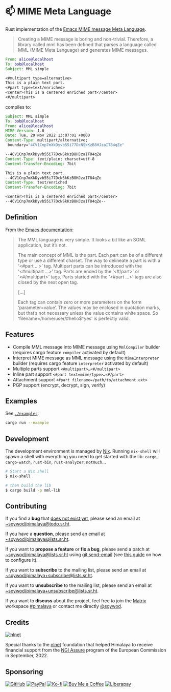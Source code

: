 # 📫 MIME Meta Language

Rust implementation of the [Emacs MIME message Meta Language](https://www.gnu.org/software/emacs/manual/html_node/emacs-mime/Composing.html).

> Creating a MIME message is boring and non-trivial. Therefore, a library called mml has been defined that parses a language called MML (MIME Meta Language) and generates MIME messages.

```eml
From: alice@localhost
To: bob@localhost
Subject: MML simple

<#multipart type=alternative>
This is a plain text part.
<#part type=text/enriched>
<center>This is a centered enriched part</center>
<#/multipart>
```

compiles to:

```eml
Subject: MML simple
To: bob@localhost
From: alice@localhost
MIME-Version: 1.0
Date: Tue, 29 Nov 2022 13:07:01 +0000
Content-Type: multipart/alternative;
 boundary="4CV1Cnp7mXkDyvb55i77DcNSkKzB8HJzaIT84qZe"

--4CV1Cnp7mXkDyvb55i77DcNSkKzB8HJzaIT84qZe
Content-Type: text/plain; charset=utf-8
Content-Transfer-Encoding: 7bit

This is a plain text part.
--4CV1Cnp7mXkDyvb55i77DcNSkKzB8HJzaIT84qZe
Content-Type: text/enriched
Content-Transfer-Encoding: 7bit

<center>This is a centered enriched part</center>
--4CV1Cnp7mXkDyvb55i77DcNSkKzB8HJzaIT84qZe--
```

## Definition

From the [Emacs documentation](https://www.gnu.org/software/emacs/manual/html_node/emacs-mime/MML-Definition.html):

> The MML language is very simple. It looks a bit like an SGML application, but it’s not.
> 
> The main concept of MML is the part. Each part can be of a different type or use a different charset. The way to delineate a part is with a ‘<#part ...>’ tag. Multipart parts can be introduced with the ‘<#multipart ...>’ tag. Parts are ended by the ‘<#/part>’ or ‘<#/multipart>’ tags. Parts started with the ‘<#part ...>’ tags are also closed by the next open tag.
> 
> […]
> 
> Each tag can contain zero or more parameters on the form ‘parameter=value’. The values may be enclosed in quotation marks, but that’s not necessary unless the value contains white space. So ‘filename=/home/user/#hello$^yes’ is perfectly valid.

## Features

- Compile MML message into MIME message using `MmlCompiler` builder (requires cargo feature `compiler` activated by default)
- Interpret MIME message as MML message using the `MimeInterpreter` builder (requires cargo feature `interpreter` activated by default)
- Multiple parts support `<#multipart>…<#/multipart>`
- Inline part support `<#part text=mime/type>…<#/part>`
- Attachment support `<#part filename=/path/to/attachment.ext>`
- PGP support (encrypt, decrypt, sign, verify)

## Examples

See [`./examples`](https://git.sr.ht/~soywod/pimalaya/tree/master/item/email-tpl/examples):

```sh
cargo run --example
```

## Development

The development environment is managed by [Nix](https://nixos.org/download.html). Running `nix-shell` will spawn a shell with everything you need to get started with the lib: `cargo`, `cargo-watch`, `rust-bin`, `rust-analyzer`, `notmuch`…

```sh
# Start a Nix shell
$ nix-shell

# then build the lib
$ cargo build -p mml-lib
```

## Contributing

If you find a **bug** that [does not exist yet](https://todo.sr.ht/~soywod/pimalaya), please send an email at [~soywod/pimalaya@todo.sr.ht](mailto:~soywod/pimalaya@todo.sr.ht).

If you have a **question**, please send an email at [~soywod/pimalaya@lists.sr.ht](mailto:~soywod/pimalaya@lists.sr.ht).

If you want to **propose a feature** or **fix a bug**, please send a patch at [~soywod/pimalaya@lists.sr.ht](mailto:~soywod/pimalaya@lists.sr.ht) using [git send-email](https://git-scm.com/docs/git-send-email) (see [this guide](https://git-send-email.io/) on how to configure it).

If you want to **subscribe** to the mailing list, please send an email at [~soywod/pimalaya+subscribe@lists.sr.ht](mailto:~soywod/pimalaya+subscribe@lists.sr.ht).

If you want to **unsubscribe** to the mailing list, please send an email at [~soywod/pimalaya+unsubscribe@lists.sr.ht](mailto:~soywod/pimalaya+unsubscribe@lists.sr.ht).

If you want to **discuss** about the project, feel free to join the [Matrix](https://matrix.org/) workspace [#pimalaya](https://matrix.to/#/#pimalaya:matrix.org) or contact me directly [@soywod](https://matrix.to/#/@soywod:matrix.org).

## Credits

[![nlnet](https://nlnet.nl/logo/banner-160x60.png)](https://nlnet.nl/project/Himalaya/index.html)

Special thanks to the [nlnet](https://nlnet.nl/project/Himalaya/index.html) foundation that helped Himalaya to receive financial support from the [NGI Assure](https://www.ngi.eu/ngi-projects/ngi-assure/) program of the European Commission in September, 2022.

## Sponsoring

[![GitHub](https://img.shields.io/badge/-GitHub%20Sponsors-fafbfc?logo=GitHub%20Sponsors&style=flat-square)](https://github.com/sponsors/soywod)
[![PayPal](https://img.shields.io/badge/-PayPal-0079c1?logo=PayPal&logoColor=ffffff&style=flat-square)](https://www.paypal.com/paypalme/soywod)
[![Ko-fi](https://img.shields.io/badge/-Ko--fi-ff5e5a?logo=Ko-fi&logoColor=ffffff&style=flat-square)](https://ko-fi.com/soywod)
[![Buy Me a Coffee](https://img.shields.io/badge/-Buy%20Me%20a%20Coffee-ffdd00?logo=Buy%20Me%20A%20Coffee&logoColor=000000&style=flat-square)](https://www.buymeacoffee.com/soywod)
[![Liberapay](https://img.shields.io/badge/-Liberapay-f6c915?logo=Liberapay&logoColor=222222&style=flat-square)](https://liberapay.com/soywod)
